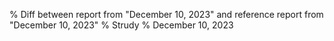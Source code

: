 % Diff between report from "December 10, 2023" and reference report from "December 10, 2023"
% Strudy
% December 10, 2023


